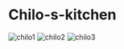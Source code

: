# Chilo-s-kitchen

![chilo1](https://github.com/user-attachments/assets/05d6bcb2-5957-49bc-8ccc-93d58e6e2bb6)
![chilo2](https://github.com/user-attachments/assets/49d36746-d8aa-479e-b552-273a22e50d04)
![chilo3](https://github.com/user-attachments/assets/1dd85f3d-31b6-4b5e-bc4e-74c39c8931a9)

